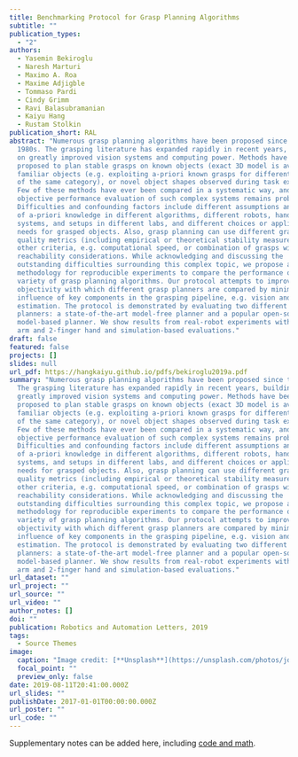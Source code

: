 ```yaml
---
title: Benchmarking Protocol for Grasp Planning Algorithms
subtitle: ""
publication_types:
  - "2"
authors:
  - Yasemin Bekiroglu
  - Naresh Marturi
  - Maximo A. Roa
  - Maxime Adjigble
  - Tommaso Pardi
  - Cindy Grimm
  - Ravi Balasubramanian
  - Kaiyu Hang
  - Rustam Stolkin
publication_short: RAL
abstract: "Numerous grasp planning algorithms have been proposed since the
  1980s. The grasping literature has expanded rapidly in recent years, building
  on greatly improved vision systems and computing power. Methods have been
  proposed to plan stable grasps on known objects (exact 3D model is available),
  familiar objects (e.g. exploiting a-priori known grasps for different objects
  of the same category), or novel object shapes observed during task execution.
  Few of these methods have ever been compared in a systematic way, and
  objective performance evaluation of such complex systems remains problematic.
  Difficulties and confounding factors include different assumptions and amounts
  of a-priori knowledge in different algorithms, different robots, hands, vision
  systems, and setups in different labs, and different choices or application
  needs for grasped objects. Also, grasp planning can use different grasp
  quality metrics (including empirical or theoretical stability measures), or
  other criteria, e.g. computational speed, or combination of grasps with
  reachability considerations. While acknowledging and discussing the
  outstanding difficulties surrounding this complex topic, we propose a
  methodology for reproducible experiments to compare the performance of a
  variety of grasp planning algorithms. Our protocol attempts to improve the
  objectivity with which different grasp planners are compared by minimizing the
  influence of key components in the grasping pipeline, e.g. vision and pose
  estimation. The protocol is demonstrated by evaluating two different grasp
  planners: a state-of-the-art model-free planner and a popular open-source
  model-based planner. We show results from real-robot experiments with a 7-DoF
  arm and 2-finger hand and simulation-based evaluations."
draft: false
featured: false
projects: []
slides: null
url_pdf: https://hangkaiyu.github.io/pdfs/bekiroglu2019a.pdf
summary: "Numerous grasp planning algorithms have been proposed since the 1980s.
  The grasping literature has expanded rapidly in recent years, building on
  greatly improved vision systems and computing power. Methods have been
  proposed to plan stable grasps on known objects (exact 3D model is available),
  familiar objects (e.g. exploiting a-priori known grasps for different objects
  of the same category), or novel object shapes observed during task execution.
  Few of these methods have ever been compared in a systematic way, and
  objective performance evaluation of such complex systems remains problematic.
  Difficulties and confounding factors include different assumptions and amounts
  of a-priori knowledge in different algorithms, different robots, hands, vision
  systems, and setups in different labs, and different choices or application
  needs for grasped objects. Also, grasp planning can use different grasp
  quality metrics (including empirical or theoretical stability measures), or
  other criteria, e.g. computational speed, or combination of grasps with
  reachability considerations. While acknowledging and discussing the
  outstanding difficulties surrounding this complex topic, we propose a
  methodology for reproducible experiments to compare the performance of a
  variety of grasp planning algorithms. Our protocol attempts to improve the
  objectivity with which different grasp planners are compared by minimizing the
  influence of key components in the grasping pipeline, e.g. vision and pose
  estimation. The protocol is demonstrated by evaluating two different grasp
  planners: a state-of-the-art model-free planner and a popular open-source
  model-based planner. We show results from real-robot experiments with a 7-DoF
  arm and 2-finger hand and simulation-based evaluations."
url_dataset: ""
url_project: ""
url_source: ""
url_video: ""
author_notes: []
doi: ""
publication: Robotics and Automation Letters, 2019
tags:
  - Source Themes
image:
  caption: "Image credit: [**Unsplash**](https://unsplash.com/photos/jdD8gXaTZsc)"
  focal_point: ""
  preview_only: false
date: 2019-08-11T20:41:00.000Z
url_slides: ""
publishDate: 2017-01-01T00:00:00.000Z
url_poster: ""
url_code: ""
---
```


Supplementary notes can be added here, including [code and math](https://wowchemy.com/docs/content/writing-markdown-latex/).
